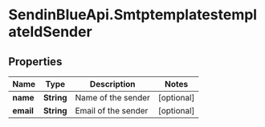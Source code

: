 # SendinBlueApi.SmtptemplatestemplateIdSender

## Properties
Name | Type | Description | Notes
------------ | ------------- | ------------- | -------------
**name** | **String** | Name of the sender | [optional] 
**email** | **String** | Email of the sender | [optional] 


